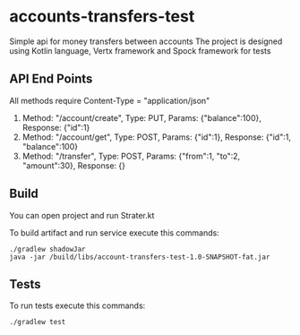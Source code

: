 # accounts-transfers-test
Simple api for money transfers between accounts
The project is designed using Kotlin language, Vertx framework and Spock framework for tests

## API End Points
All methods require Content-Type = "application/json"
1. Method: "/account/create", Type: PUT, Params: {"balance":100}, Response: {"id":1}
2. Method: "/account/get", Type: POST, Params: {"id":1}, Response: {"id":1, "balance":100}
3. Method: "/transfer", Type: POST, Params: {"from":1, "to":2, "amount":30}, Response: {}


## Build
You can open project and run Strater.kt

To build artifact and run service execute this commands:
```shell
./gradlew shadowJar
java -jar /build/libs/account-transfers-test-1.0-SNAPSHOT-fat.jar
```
## Tests
To run tests execute this commands:
```shell
./gradlew test
```
